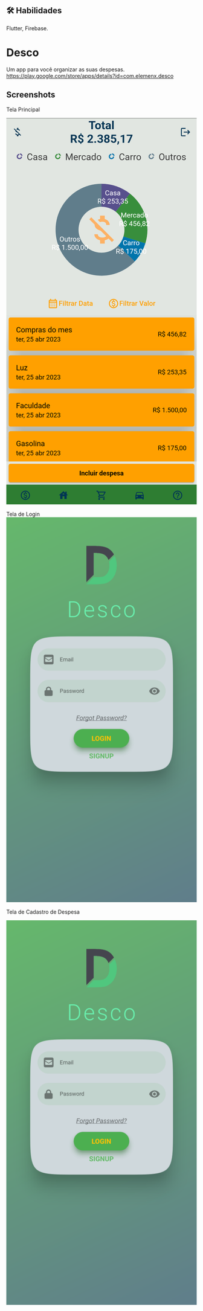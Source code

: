 
## 🛠 Habilidades
Flutter, Firebase.


# Desco

Um app para você organizar as suas despesas. https://play.google.com/store/apps/details?id=com.elemenx.desco


## Screenshots


Tela Principal

![Tela Principal](https://github.com/Italomdf/desco/blob/master/assets/images/Screenshot2.png)

Tela de Login
![Tela de Login](https://github.com/Italomdf/desco/blob/master/assets/images/Screenshot3.png)

Tela de Cadastro de Despesa

![Tela de Cadastro de Despesa](https://github.com/Italomdf/desco/blob/master/assets/images/Screenshot1.png)
